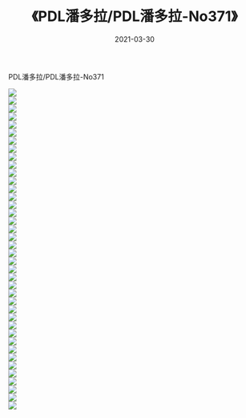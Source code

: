 ﻿---
layout: post
title:  《PDL潘多拉/PDL潘多拉-No371》
date:   2021-03-30
img: http://img.660000.xyz/Sharelink/网络美图/2021/PDL潘多拉/PDL潘多拉-No371/000.jpg
categories: [美女, 清纯, 唯美]
---

PDL潘多拉/PDL潘多拉-No371

 ![](http://img.660000.xyz/Sharelink/网络美图/2021/PDL潘多拉/PDL潘多拉-No371/001.jpg) <br>![](http://img.660000.xyz/Sharelink/网络美图/2021/PDL潘多拉/PDL潘多拉-No371/002.jpg) <br>![](http://img.660000.xyz/Sharelink/网络美图/2021/PDL潘多拉/PDL潘多拉-No371/003.jpg) <br>![](http://img.660000.xyz/Sharelink/网络美图/2021/PDL潘多拉/PDL潘多拉-No371/004.jpg) <br>![](http://img.660000.xyz/Sharelink/网络美图/2021/PDL潘多拉/PDL潘多拉-No371/005.jpg) <br>![](http://img.660000.xyz/Sharelink/网络美图/2021/PDL潘多拉/PDL潘多拉-No371/006.jpg) <br>![](http://img.660000.xyz/Sharelink/网络美图/2021/PDL潘多拉/PDL潘多拉-No371/007.jpg) <br>![](http://img.660000.xyz/Sharelink/网络美图/2021/PDL潘多拉/PDL潘多拉-No371/008.jpg) <br>![](http://img.660000.xyz/Sharelink/网络美图/2021/PDL潘多拉/PDL潘多拉-No371/009.jpg) <br>![](http://img.660000.xyz/Sharelink/网络美图/2021/PDL潘多拉/PDL潘多拉-No371/010.jpg) <br>![](http://img.660000.xyz/Sharelink/网络美图/2021/PDL潘多拉/PDL潘多拉-No371/011.jpg) <br>![](http://img.660000.xyz/Sharelink/网络美图/2021/PDL潘多拉/PDL潘多拉-No371/012.jpg) <br>![](http://img.660000.xyz/Sharelink/网络美图/2021/PDL潘多拉/PDL潘多拉-No371/013.jpg) <br>![](http://img.660000.xyz/Sharelink/网络美图/2021/PDL潘多拉/PDL潘多拉-No371/014.jpg) <br>![](http://img.660000.xyz/Sharelink/网络美图/2021/PDL潘多拉/PDL潘多拉-No371/015.jpg) <br>![](http://img.660000.xyz/Sharelink/网络美图/2021/PDL潘多拉/PDL潘多拉-No371/016.jpg) <br>![](http://img.660000.xyz/Sharelink/网络美图/2021/PDL潘多拉/PDL潘多拉-No371/017.jpg) <br>![](http://img.660000.xyz/Sharelink/网络美图/2021/PDL潘多拉/PDL潘多拉-No371/018.jpg) <br>![](http://img.660000.xyz/Sharelink/网络美图/2021/PDL潘多拉/PDL潘多拉-No371/019.jpg) <br>![](http://img.660000.xyz/Sharelink/网络美图/2021/PDL潘多拉/PDL潘多拉-No371/020.jpg) <br>![](http://img.660000.xyz/Sharelink/网络美图/2021/PDL潘多拉/PDL潘多拉-No371/021.jpg) <br>![](http://img.660000.xyz/Sharelink/网络美图/2021/PDL潘多拉/PDL潘多拉-No371/022.jpg) <br>![](http://img.660000.xyz/Sharelink/网络美图/2021/PDL潘多拉/PDL潘多拉-No371/023.jpg) <br>![](http://img.660000.xyz/Sharelink/网络美图/2021/PDL潘多拉/PDL潘多拉-No371/024.jpg) <br>![](http://img.660000.xyz/Sharelink/网络美图/2021/PDL潘多拉/PDL潘多拉-No371/025.jpg) <br>![](http://img.660000.xyz/Sharelink/网络美图/2021/PDL潘多拉/PDL潘多拉-No371/026.jpg) <br>![](http://img.660000.xyz/Sharelink/网络美图/2021/PDL潘多拉/PDL潘多拉-No371/027.jpg) <br>![](http://img.660000.xyz/Sharelink/网络美图/2021/PDL潘多拉/PDL潘多拉-No371/028.jpg) <br>![](http://img.660000.xyz/Sharelink/网络美图/2021/PDL潘多拉/PDL潘多拉-No371/029.jpg) <br>![](http://img.660000.xyz/Sharelink/网络美图/2021/PDL潘多拉/PDL潘多拉-No371/030.jpg) <br>![](http://img.660000.xyz/Sharelink/网络美图/2021/PDL潘多拉/PDL潘多拉-No371/031.jpg) <br>![](http://img.660000.xyz/Sharelink/网络美图/2021/PDL潘多拉/PDL潘多拉-No371/032.jpg) <br>![](http://img.660000.xyz/Sharelink/网络美图/2021/PDL潘多拉/PDL潘多拉-No371/033.jpg) <br>![](http://img.660000.xyz/Sharelink/网络美图/2021/PDL潘多拉/PDL潘多拉-No371/034.jpg) <br>![](http://img.660000.xyz/Sharelink/网络美图/2021/PDL潘多拉/PDL潘多拉-No371/035.jpg) <br>![](http://img.660000.xyz/Sharelink/网络美图/2021/PDL潘多拉/PDL潘多拉-No371/036.jpg) <br>![](http://img.660000.xyz/Sharelink/网络美图/2021/PDL潘多拉/PDL潘多拉-No371/037.jpg) <br>![](http://img.660000.xyz/Sharelink/网络美图/2021/PDL潘多拉/PDL潘多拉-No371/038.jpg) <br>![](http://img.660000.xyz/Sharelink/网络美图/2021/PDL潘多拉/PDL潘多拉-No371/039.jpg) <br>![](http://img.660000.xyz/Sharelink/网络美图/2021/PDL潘多拉/PDL潘多拉-No371/040.jpg) <br>